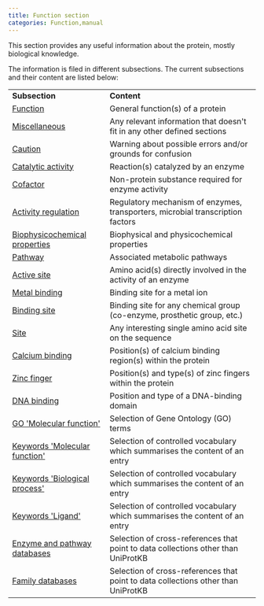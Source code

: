 ```yaml
---
title: Function section
categories: Function,manual
---
```


This section provides any useful information about the protein, mostly biological knowledge.

The information is filed in different subsections. The current subsections and their content are listed below:

|                                                                                             |                                                                                   |
|:--------------------------------------------------------------------------------------------|:----------------------------------------------------------------------------------|
| **Subsection**                                                                              | **Content**                                                                       |
| [Function](https://www.uniprot.org/help/function)                                           | General function(s) of a protein                                                  |
| [Miscellaneous](https://www.uniprot.org/help/miscellaneous)                                 | Any relevant information that doesn't fit in any other defined sections           |
| [Caution](https://www.uniprot.org/help/caution)                                             | Warning about possible errors and/or grounds for confusion                        |
| [Catalytic activity](https://www.uniprot.org/help/catalytic_activity)                       | Reaction(s) catalyzed by an enzyme                                                |
| [Cofactor](https://www.uniprot.org/help/cofactor)                                           | Non-protein substance required for enzyme activity                                |
| [Activity regulation](https://www.uniprot.org/help/activity_regulation)                     | Regulatory mechanism of enzymes, transporters, microbial transcription factors    |
| [Biophysicochemical properties](https://www.uniprot.org/help/biophysicochemical_properties) | Biophysical and physicochemical properties                                        |
| [Pathway](https://www.uniprot.org/help/pathway)                                             | Associated metabolic pathways                                                     |
| [Active site](https://www.uniprot.org/help/act_site)                                        | Amino acid(s) directly involved in the activity of an enzyme                      |
| [Metal binding](https://www.uniprot.org/help/metal)                                         | Binding site for a metal ion                                                      |
| [Binding site](https://www.uniprot.org/help/binding)                                        | Binding site for any chemical group (co-enzyme, prosthetic group, etc.)           |
| [Site](https://www.uniprot.org/help/site)                                                   | Any interesting single amino acid site on the sequence                            |
| [Calcium binding](https://www.uniprot.org/help/ca_bind)                                     | Position(s) of calcium binding region(s) within the protein                       |
| [Zinc finger](https://www.uniprot.org/help/zn_fing)                                         | Position(s) and type(s) of zinc fingers within the protein                        |
| [DNA binding](https://www.uniprot.org/help/dna_bind)                                        | Position and type of a DNA-binding domain                                         |
| [GO 'Molecular function'](https://www.uniprot.org/help/gene_ontology)                       | Selection of Gene Ontology (GO) terms                                             |
| [Keywords 'Molecular function'](http://www.uniprot.org/keywords/KW-9992)                    | Selection of controlled vocabulary which summarises the content of an entry       |
| [Keywords 'Biological process'](http://www.uniprot.org/keywords/KW-9999)                    | Selection of controlled vocabulary which summarises the content of an entry       |
| [Keywords 'Ligand'](http://www.uniprot.org/keywords/KW-9993)                                | Selection of controlled vocabulary which summarises the content of an entry       |
| [Enzyme and pathway databases](https://www.uniprot.org/help/cross_references_section)       | Selection of cross-references that point to data collections other than UniProtKB |
| [Family databases](https://www.uniprot.org/help/cross_references_section)                   | Selection of cross-references that point to data collections other than UniProtKB |

